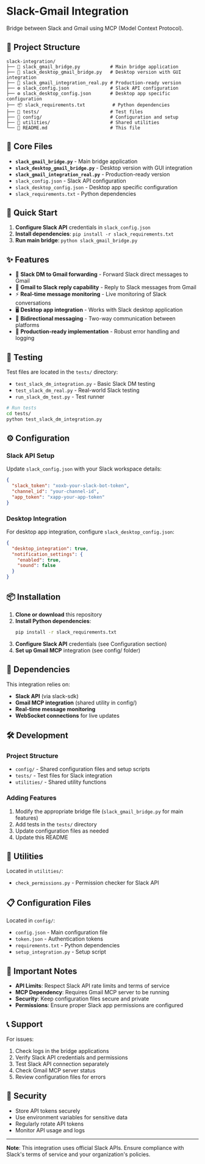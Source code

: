 # Slack-Gmail Integration

Bridge between Slack and Gmail using MCP (Model Context Protocol).

## 📁 Project Structure

```
slack-integration/
├── 🐍 slack_gmail_bridge.py           # Main bridge application
├── 🐍 slack_desktop_gmail_bridge.py   # Desktop version with GUI integration
├── 🐍 slack_gmail_integration_real.py # Production-ready version
├── ⚙️ slack_config.json               # Slack API configuration
├── ⚙️ slack_desktop_config.json       # Desktop app specific configuration
├── 📦 slack_requirements.txt          # Python dependencies
├── 📂 tests/                          # Test files
├── 📂 config/                         # Configuration and setup
├── 📂 utilities/                      # Shared utilities
└── 📄 README.md                       # This file
```

## 🔧 Core Files

- **`slack_gmail_bridge.py`** - Main bridge application
- **`slack_desktop_gmail_bridge.py`** - Desktop version with GUI integration
- **`slack_gmail_integration_real.py`** - Production-ready version
- `slack_config.json` - Slack API configuration
- `slack_desktop_config.json` - Desktop app specific configuration
- `slack_requirements.txt` - Python dependencies

## 🚀 Quick Start

1. **Configure Slack API** credentials in `slack_config.json`
2. **Install dependencies**: `pip install -r slack_requirements.txt`
3. **Run main bridge**: `python slack_gmail_bridge.py`

## ✨ Features

- 💬 **Slack DM to Gmail forwarding** - Forward Slack direct messages to Gmail
- 📧 **Gmail to Slack reply capability** - Reply to Slack messages from Gmail
- ⚡ **Real-time message monitoring** - Live monitoring of Slack conversations
- 🖥️ **Desktop app integration** - Works with Slack desktop application
- 🔄 **Bidirectional messaging** - Two-way communication between platforms
- 🎯 **Production-ready implementation** - Robust error handling and logging

## 🧪 Testing

Test files are located in the `tests/` directory:
- `test_slack_dm_integration.py` - Basic Slack DM testing
- `test_slack_dm_real.py` - Real-world Slack testing
- `run_slack_dm_test.py` - Test runner

```bash
# Run tests
cd tests/
python test_slack_dm_integration.py
```

## ⚙️ Configuration

### Slack API Setup
Update `slack_config.json` with your Slack workspace details:
```json
{
  "slack_token": "xoxb-your-slack-bot-token",
  "channel_id": "your-channel-id",
  "app_token": "xapp-your-app-token"
}
```

### Desktop Integration
For desktop app integration, configure `slack_desktop_config.json`:
```json
{
  "desktop_integration": true,
  "notification_settings": {
    "enabled": true,
    "sound": false
  }
}
```

## 📦 Installation

1. **Clone or download** this repository
2. **Install Python dependencies**:
   ```bash
   pip install -r slack_requirements.txt
   ```
3. **Configure Slack API** credentials (see Configuration section)
4. **Set up Gmail MCP** integration (see config/ folder)

## 🔗 Dependencies

This integration relies on:
- **Slack API** (via slack-sdk)
- **Gmail MCP integration** (shared utility in config/)
- **Real-time message monitoring**
- **WebSocket connections** for live updates

## 🛠️ Development

### Project Structure
- `config/` - Shared configuration files and setup scripts
- `tests/` - Test files for Slack integration
- `utilities/` - Shared utility functions

### Adding Features
1. Modify the appropriate bridge file (`slack_gmail_bridge.py` for main features)
2. Add tests in the `tests/` directory
3. Update configuration files as needed
4. Update this README

## 🔧 Utilities

Located in `utilities/`:
- `check_permissions.py` - Permission checker for Slack API

## 📋 Configuration Files

Located in `config/`:
- `config.json` - Main configuration file
- `token.json` - Authentication tokens
- `requirements.txt` - Python dependencies
- `setup_integration.py` - Setup script

## 🚨 Important Notes

- **API Limits**: Respect Slack API rate limits and terms of service
- **MCP Dependency**: Requires Gmail MCP server to be running
- **Security**: Keep configuration files secure and private
- **Permissions**: Ensure proper Slack app permissions are configured

## 📞 Support

For issues:
1. Check logs in the bridge applications
2. Verify Slack API credentials and permissions
3. Test Slack API connection separately
4. Check Gmail MCP server status
5. Review configuration files for errors

## 🔐 Security

- Store API tokens securely
- Use environment variables for sensitive data
- Regularly rotate API tokens
- Monitor API usage and logs

---

**Note**: This integration uses official Slack APIs. Ensure compliance with Slack's terms of service and your organization's policies.
